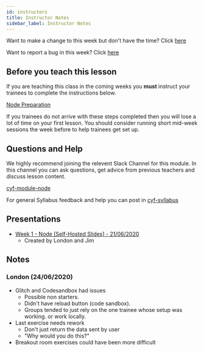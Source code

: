 ```yaml
---
id: instructors
title: Instructor Notes
sidebar_label: Instructor Notes
---
```


Want to make a change to this week but don't have the time? Click [here](https://github.com/CodeYourFuture/syllabus/issues/new?assignees=&labels=enhancement&template=change-request.md&title=)

Want to report a bug in this week? Click [here](https://github.com/CodeYourFuture/syllabus/issues/new?assignees=&labels=bug&template=bug-report.md&title=)

## Before you teach this lesson

If you are teaching this class in the coming weeks you **must** instruct your trainees to complete the instructions below.

[Node Preparation](../preparation)

If you trainees do not arrive with these steps completed then you will lose a lot of time on your first lesson. You should consider running short mid-week sessions the week before to help trainees get set up.

## Questions and Help

We highly recommend joining the relevent Slack Channel for this module. In this channel you can ask questions, get advice from previous teachers and discuss lesson content.

[cyf-module-node](https://codeyourfuture.slack.com/archives/C9CA0DN8K)

For general Syllabus feedback and help you can post in [cyf-syllabus](https://codeyourfuture.slack.com/archives/C012UUW69S8)

## Presentations

- [Week 1 - Node [Self-Hosted Slides] - 21/06/2020](https://node-week-1.jji.immo/#0)
  - Created by London and Jim

## Notes

### London (24/06/2020)

- Glitch and Codesandbox had issues
  - Possible non starters.
  - Didn't have reload button (code sandbox).
  - Groups tended to just rely on the one trainee whose setup was working. or work locally.
- Last exercise needs rework
  - Don't just return the data sent by user
  - "Why would you do this?"
- Breakout room exercises could have been more difficult
